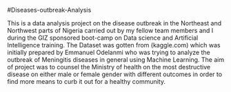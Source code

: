 #Diseases-outbreak-Analysis

This is a data analysis project on the disease outbreak in the Northeast and Northwest parts of Nigeria carried out by my fellow team members and I during the GIZ sponsored  boot-camp on Data science and Artificial Intelligence training. The Dataset was gotten from (kaggle.com) which was initially prepared by Emmanuel Odelanmi who was trying to analyze the outbreak of Meningitis diseases in general using Machine Learning. The aim of project was to counsel the  Ministry of health on the most destructive disease on either male or female gender  with different outcomes in order to find more means to curb it out  for a healthy community.
